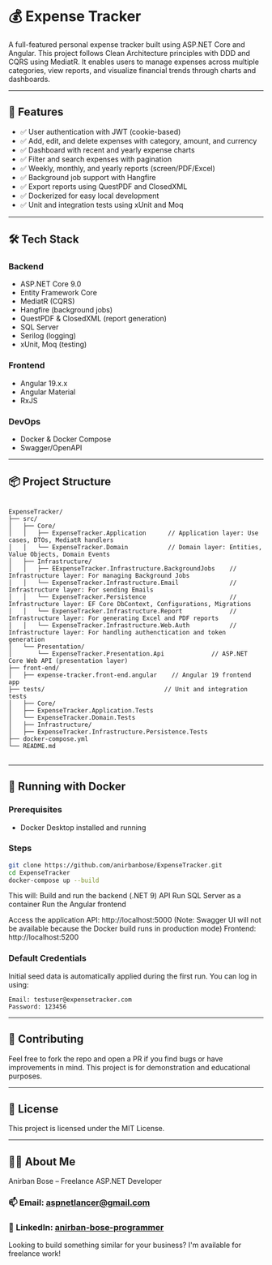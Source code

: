 # 💰 Expense Tracker
A full-featured personal expense tracker built using ASP.NET Core and Angular. This project follows Clean Architecture principles with DDD and CQRS using MediatR. It enables users to manage expenses across multiple categories, view reports, and visualize financial trends through charts and dashboards.

---

## 🚀 Features
- ✅ User authentication with JWT (cookie-based)
- ✅ Add, edit, and delete expenses with category, amount, and currency
- ✅ Dashboard with recent and yearly expense charts
- ✅ Filter and search expenses with pagination
- ✅ Weekly, monthly, and yearly reports (screen/PDF/Excel)
- ✅ Background job support with Hangfire
- ✅ Export reports using QuestPDF and ClosedXML
- ✅ Dockerized for easy local development
- ✅ Unit and integration tests using xUnit and Moq

---

## 🛠 Tech Stack

### Backend
- ASP.NET Core 9.0
- Entity Framework Core
- MediatR (CQRS)
- Hangfire (background jobs)
- QuestPDF & ClosedXML (report generation)
- SQL Server
- Serilog (logging)
- xUnit, Moq (testing)

### Frontend
- Angular 19.x.x
- Angular Material
- RxJS

### DevOps
- Docker & Docker Compose
- Swagger/OpenAPI

---

## 📦 Project Structure
<pre lang="text">
<code> 
ExpenseTracker/
├── src/
│   ├── Core/
│   │   ├── ExpenseTracker.Application      // Application layer: Use cases, DTOs, MediatR handlers
│   │   └── ExpenseTracker.Domain           // Domain layer: Entities, Value Objects, Domain Events
│   ├── Infrastructure/
│   │   ├── EExpenseTracker.Infrastructure.BackgroundJobs    // Infrastructure layer: For managing Background Jobs
│   │   └── ExpenseTracker.Infrastructure.Email              // Infrastructure layer: For sending Emails
│   │   └── ExpenseTracker.Persistence                       // Infrastructure layer: EF Core DbContext, Configurations, Migrations
│   │   └── ExpenseTracker.Infrastructure.Report             // Infrastructure layer: For generating Excel and PDF reports
│   │   └── ExpenseTracker.Infrastructure.Web.Auth           // Infrastructure layer: For handling authenctication and token generation
│   └── Presentation/
│       └── ExpenseTracker.Presentation.Api             // ASP.NET Core Web API (presentation layer)
├── front-end/                              
│   ├── expense-tracker.front-end.angular    // Angular 19 frontend app
├── tests/                                 // Unit and integration tests
│   ├── Core/
│   ├── ExpenseTracker.Application.Tests
│   └── ExpenseTracker.Domain.Tests
│   ├── Infrastructure/
│   ├── ExpenseTracker.Infrastructure.Persistence.Tests
├── docker-compose.yml
└── README.md
</code>
</pre>

---

## 🐳 Running with Docker

### Prerequisites
- Docker Desktop installed and running

### Steps
```bash
git clone https://github.com/anirbanbose/ExpenseTracker.git
cd ExpenseTracker
docker-compose up --build
```

This will:
Build and run the backend (.NET 9) API
Run SQL Server as a container
Run the Angular frontend

Access the application
API: http://localhost:5000 (Note: Swagger UI will not be available because the Docker build runs in production mode)
Frontend: http://localhost:5200

### Default Credentials
Initial seed data is automatically applied during the first run.
You can log in using:
```
Email: testuser@expensetracker.com
Password: 123456
```
---

## 🤝 Contributing
Feel free to fork the repo and open a PR if you find bugs or have improvements in mind. This project is for demonstration and educational purposes.

---

## 📄 License
This project is licensed under the MIT License.

---

## 👨‍💻 About Me
Anirban Bose – Freelance ASP.NET Developer
### 📫 Email: aspnetlancer@gmail.com
### 🔗 LinkedIn: [anirban-bose-programmer](https://www.linkedin.com/in/anirban-bose-programmer/)

Looking to build something similar for your business? I'm available for freelance work!
